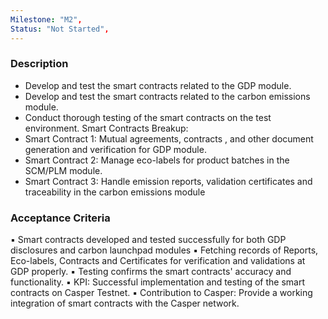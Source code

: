 ```yaml
---
Milestone: "M2",
Status: "Not Started",
---
```

<!--lang:en--> 
### Description

* Develop and test the smart contracts related to the GDP module.
* Develop and test the smart contracts related to the carbon emissions module.
* Conduct thorough testing of the smart contracts on the test environment. Smart Contracts Breakup:
* Smart Contract 1: Mutual agreements, contracts , and other document generation and verification for GDP module.
* Smart Contract 2: Manage eco-labels for product batches in the SCM/PLM module.
* Smart Contract 3: Handle emission reports, validation certificates and traceability in the carbon emissions module

### Acceptance Criteria

▪ Smart contracts developed and tested successfully for both GDP disclosures and carbon
launchpad modules
▪ Fetching records of Reports, Eco-labels, Contracts and Certificates for verification and
validations at GDP properly.
▪ Testing confirms the smart contracts' accuracy and functionality.
▪ KPI: Successful implementation and testing of the smart contracts on Casper Testnet.
▪ Contribution to Casper: Provide a working integration of smart contracts with the Casper
network.

